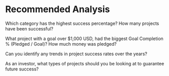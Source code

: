 # Recommended Analysis

Which category has the highest success percentage? How many projects have been successful?

What project with a goal over $1,000 USD, had the biggest Goal Completion % (Pledged / Goal)? How much money was pledged?

Can you identify any trends in project success rates over the years?

As an investor, what types of projects should you be looking at to guarantee future success?